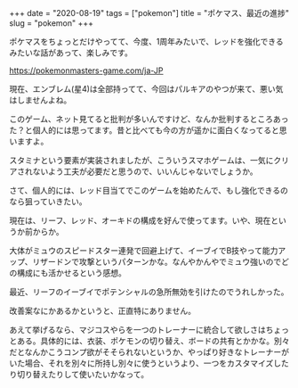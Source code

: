 +++
date = "2020-08-19"
tags = ["pokemon"]
title = "ポケマス、最近の進捗"
slug = "pokemon"
+++

ポケマスをちょっとだけやってて、今度、1周年みたいで、レッドを強化できるみたいな話があって、楽しみです。

https://pokemonmasters-game.com/ja-JP

現在、エンブレム(星4)は全部持ってて、今回はパルキアのやつが来て、悪い気はしませんよね。

このゲーム、ネット見てると批判が多いんですけど、なんか批判するところあった？と個人的には思ってます。昔と比べても今の方が遥かに面白くなってると思いますよ。

スタミナという要素が実装されましたが、こういうスマホゲームは、一気にクリアされないよう工夫が必要だと思うので、いいんじゃないでしょうか。

さて、個人的には、レッド目当てでこのゲームを始めたんで、もし強化できるのなら狙っていきたい。

現在は、リーフ、レッド、オーキドの構成を好んで使ってます。いや、現在というか前からか。

大体がミュウのスピードスター連発で回避上げて、イーブイでB技やって能力アップ、リザードンで攻撃というパターンかな。なんやかんやでミュウ強いのでどの構成にも活かせるという感想。

最近、リーフのイーブイでポテンシャルの急所無効を引けたのでうれしかった。

改善案なにかあるかというと、正直特にありません。

あえて挙げるなら、マジコスやらを一つのトレーナーに統合して欲しさはちょっとある。具体的には、衣装、ポケモンの切り替え、ボードの共有とかかな。別々だとなんかこうコンプ欲がそそられないというか、やっぱり好きなトレーナーがいた場合、それを別々に所持し別々に使うというより、一つをカスタマイズしたり切り替えたりして使いたいかなって。

